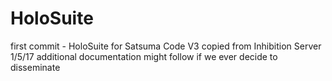 # HoloSuite
first commit - HoloSuite for Satsuma Code V3 copied from Inhibition Server 1/5/17
additional documentation might follow if we ever decide to disseminate 
